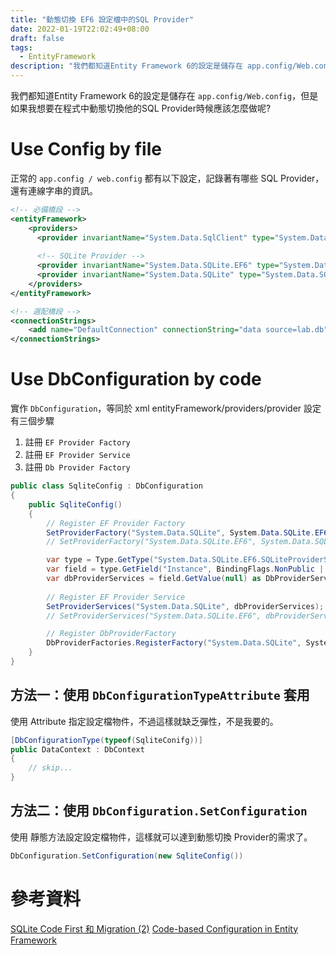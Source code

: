 ```yaml
---
title: "動態切換 EF6 設定檔中的SQL Provider"
date: 2022-01-19T22:02:49+08:00
draft: false
tags: 
  - EntityFramework
description: "我們都知道Entity Framework 6的設定是儲存在 app.config/Web.config，但是如果我想要在程式中動態切換他的SQL Provider時候應該怎麼做呢?"
---
```


我們都知道Entity Framework 6的設定是儲存在 `app.config/Web.config`，但是如果我想要在程式中動態切換他的SQL Provider時候應該怎麼做呢?


# Use Config by file
正常的 `app.config / web.config` 都有以下設定，記錄著有哪些 SQL Provider，還有連線字串的資訊。
``` xml
<!-- 必備橋段 -->
<entityFramework>
    <providers>
      <provider invariantName="System.Data.SqlClient" type="System.Data.Entity.SqlServer.SqlProviderServices, EntityFramework.SqlServer" />
    
      <!-- SQLite Provider -->
      <provider invariantName="System.Data.SQLite.EF6" type="System.Data.SQLite.EF6.SQLiteProviderServices, System.Data.SQLite.EF6" />
      <provider invariantName="System.Data.SQLite" type="System.Data.SQLite.EF6.SQLiteProviderServices, System.Data.SQLite.EF6" />
    </providers>
</entityFramework>

<!-- 選配橋段 -->
<connectionStrings>
    <add name="DefaultConnection" connectionString="data source=lab.db" providerName="System.Data.SQLite" />
</connectionStrings>
```

# Use DbConfiguration by code
實作 `DbConfiguration`，等同於 xml entityFramework/providers/provider 設定
有三個步驟
1. 註冊 `EF Provider Factory`
2. 註冊 `EF Provider Service`
3. 註冊 `Db Provider Factory`
``` cs
public class SqliteConfig : DbConfiguration
{
    public SqliteConfig()
    {
        // Register EF Provider Factory
        SetProviderFactory("System.Data.SQLite", System.Data.SQLite.EF6.SQLiteProviderFactory.Instance);
        // SetProviderFactory("System.Data.SQLite.EF6", System.Data.SQLite.EF6.SQLiteProviderFactory.Instance);

        var type = Type.GetType("System.Data.SQLite.EF6.SQLiteProviderServices, System.Data.SQLite.EF6");
        var field = type.GetField("Instance", BindingFlags.NonPublic | BindingFlags.Static);
        var dbProviderServices = field.GetValue(null) as DbProviderServices;
        
        // Register EF Provider Service
        SetProviderServices("System.Data.SQLite", dbProviderServices);
        // SetProviderServices("System.Data.SQLite.EF6", dbProviderServices);

        // Register DbProviderFactory
        DbProviderFactories.RegisterFactory("System.Data.SQLite", System.Data.SQLite.SQLiteFactory.Instance);
    }
}
```

## 方法一：使用 `DbConfigurationTypeAttribute` 套用
使用 Attribute 指定設定檔物件，不過這樣就缺乏彈性，不是我要的。
``` cs
[DbConfigurationType(typeof(SqliteConifg))]
public DataContext : DbContext
{
    // skip...
}
```

## 方法二：使用 `DbConfiguration.SetConfiguration`
使用 靜態方法設定設定檔物件，這樣就可以達到動態切換 Provider的需求了。
``` cs
DbConfiguration.SetConfiguration(new SqliteConfig())
```


# 參考資料
[SQLite Code First 和 Migration (2)](https://dotblogs.com.tw/yc421206/2020/02/14/sqlite_code_first_migration_2)
[Code-based Configuration in Entity Framework](https://www.entityframeworktutorial.net/entityframework6/code-based-configuration.aspx)
